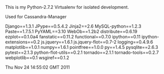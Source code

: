 This is my Python-2.7.2 Virtualenv for isolated development. 

Used for Cassandra-Manager

Django==1.3.1
JPype==0.5.4.2
Jinja2==2.6
MySQL-python==1.2.3
Paste==1.7.5.1
PyYAML==3.10
WebOb==1.2b2
distribute==0.6.19
ezplot==0.1.0a4
fanstatic==0.11.2
functional==0.7.0
ipython==0.11
ipython-extensions==0.2
js.jquery==1.6.1
js.jquery-flot==0.7-2
logging==0.4.9.6
matplotlib==1.0.1
numpy==1.6.1
pointfree==1.0.0
py==1.4.5
pysqlite==2.6.3
pytest==2.1.3
python-flot-utils==0.2.1
tornado==2.1.1
tornado-tools==0.2.7
webplotlib==0.1
wsgiref==0.1.2

Thu Nov 24 14:55:02 GMT 2011
